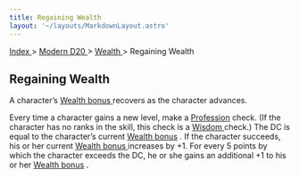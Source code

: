 ```yaml
---
title: Regaining Wealth
layout: '~/layouts/MarkdownLayout.astro'
---
```


[ Index ](/) > [ Modern D20 ](/modern.d20.srd) > [ Wealth ](/modern.d20.srd/wealth) > Regaining Wealth

##  Regaining Wealth

A character’s [ Wealth bonus ](/modern.d20.srd/wealth/wealth.bonus) recovers
as the character advances.

Every time a character gains a new level, make a [ Profession](/modern.d20.srd/skills/profession) check. (If the character has no ranks in
the skill, this check is a [ Wisdom ](/modern.d20.srd/basics/ability.scores)
check.) The DC is equal to the character’s current [ Wealth bonus](/modern.d20.srd/wealth/wealth.bonus) . If the character succeeds, his or her
current [ Wealth bonus ](/modern.d20.srd/wealth/wealth.bonus) increases by +1.
For every 5 points by which the character exceeds the DC, he or she gains an
additional +1 to his or her [ Wealth bonus](/modern.d20.srd/wealth/wealth.bonus) .


